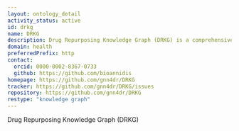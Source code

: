```yaml
---
layout: ontology_detail
activity_status: active
id: drkg
name: DRKG
description: Drug Repurposing Knowledge Graph (DRKG) is a comprehensive biological knowledge graph relating genes, compounds, diseases, biological processes, side effects and symptoms.
domain: health
preferredPrefix: http
contact:
  orcid: 0000-0002-8367-0733
  github: https://github.com/bioannidis
homepage: https://github.com/gnn4dr/DRKG
tracker: https://github.com/gnn4dr/DRKG/issues
repository: https://github.com/gnn4dr/DRKG
restype: "knowledge graph"
---
```


Drug Repurposing Knowledge Graph (DRKG)
